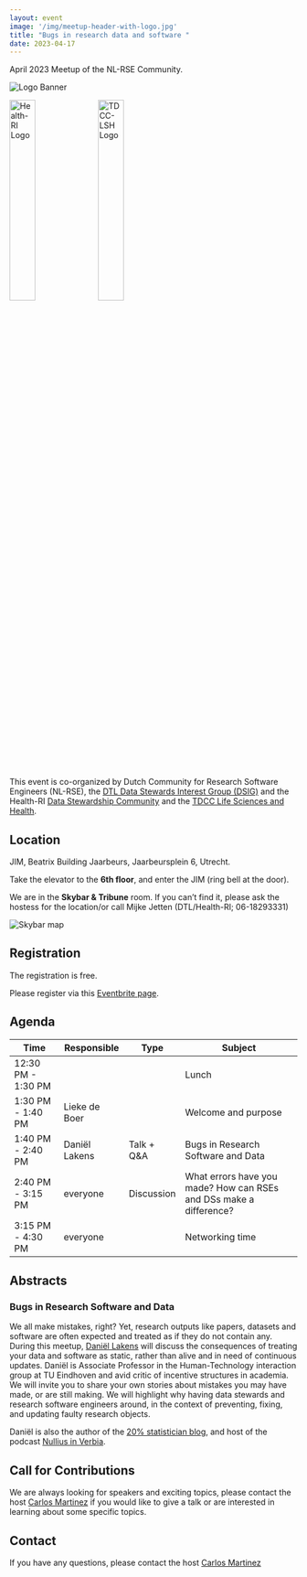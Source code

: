 ```yaml
---
layout: event
image: '/img/meetup-header-with-logo.jpg'
title: "Bugs in research data and software "
date: 2023-04-17
---
```


April 2023 Meetup of the NL-RSE Community.
<!--break-->
![Logo Banner](/img/meetups/logo-banner.jpg)

<img alt="Health-RI Logo" src="/img/meetups/health-ri.png" width="30%"> <img alt="TDCC-LSH Logo" src="/img/meetups/TDCC-LSH-Logo_RGB-300x253.png"  width="30%">

This event is co-organized by Dutch Community for Research Software Engineers (NL-RSE),  the [DTL Data Stewards Interest Group (DSIG)](https://www.dtls.nl/about/community/interest-groups/data-stewards-interest-group/) and the Health-RI [Data Stewardship Community](https://www.health-ri.nl/about-health-ri/organisation/fair-data/health-ri-data-stewardship-community) and the [TDCC Life Sciences and Health](https://tdcc.nl/lsh/).

## Location
JIM, Beatrix Building Jaarbeurs, Jaarbeursplein 6, Utrecht. 

Take the elevator to the **6th floor**, and enter the JIM (ring bell at the door). 

We are in the **Skybar & Tribune** room. If you can’t find it, please ask the hostess for the location/or call Mijke Jetten (DTL/Health-RI; 06-18293331)

![Skybar map](/img/meetups/skybar.png)

## Registration
The registration is free.

Please register via this [Eventbrite page](https://www.eventbrite.co.uk/e/bugs-in-research-data-and-software-with-daniel-lakens-tickets-585508249937).

## Agenda

| Time | Responsible | Type | Subject |
| --- | ------------ | ---- | ------- |
| 12:30 PM - 1:30 PM | | | Lunch |
| 1:30 PM - 1:40 PM	| Lieke de Boer | | Welcome and purpose |
| 1:40 PM - 2:40 PM	| Daniël Lakens | Talk + Q&A | Bugs in Research Software and Data |
| 2:40 PM - 3:15 PM	| everyone | Discussion | What errors have you made? How can RSEs and DSs make a difference? |
| 3:15 PM - 4:30 PM	| everyone | | Networking time |

## Abstracts

### Bugs in Research Software and Data

We all make mistakes, right? Yet, research outputs like papers, datasets and software are often expected and treated as if they do not contain any. During this meetup, [Daniël Lakens](https://www.tue.nl/en/research/researchers/daniel-lakens/) will discuss the consequences of treating your data and software as static, rather than alive and in need of continuous updates. Daniël is Associate Professor in the Human-Technology interaction group at TU Eindhoven and avid critic of incentive structures in academia. We will invite you to share your own stories about mistakes you may have made, or are still making. We will highlight why having data stewards and research software engineers around, in the context of preventing, fixing, and updating faulty research objects.

Daniël is also the author of the [20% statistician blog](http://daniellakens.blogspot.com/), and host of the podcast [Nullius in Verbia](https://nulliusinverba.podbean.com/).

## Call for Contributions
We are always looking for speakers and exciting topics, please contact the host [Carlos Martinez](mailto:c.martinez@esciencecenter.nl) if you would like to give a talk or are interested in learning about some specific topics.

## Contact
If you have any questions, please contact the host [Carlos Martinez](mailto:c.martinez@esciencecenter.nl)
